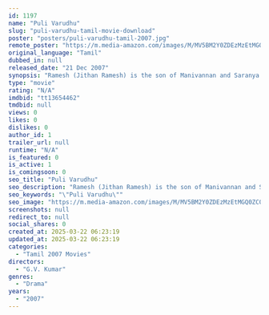 ```yaml
---
id: 1197
name: "Puli Varudhu"
slug: "puli-varudhu-tamil-movie-download"
poster: "posters/puli-varudhu-tamil-2007.jpg"
remote_poster: "https://m.media-amazon.com/images/M/MV5BM2Y0ZDEzMzEtMGQ0ZC00ODljLTkwYzYtMThlZTE2ZWU1OTJjXkEyXkFqcGdeQXVyMTA4NDIzMTY1._V1_SX300.jpg"
original_language: "Tamil"
dubbed_in: null
released_date: "21 Dec 2007"
synopsis: "Ramesh (Jithan Ramesh) is the son of Manivannan and Saranya. Karuppa (Karunas) and other friends stay in Ramesh's house as paying guests. Ramesh's parents treat them as their own. Ramesh's parents want their son to fall in love and g"
type: "movie"
rating: "N/A"
imdbid: "tt13654462"
tmdbid: null
views: 0
likes: 0
dislikes: 0
author_id: 1
trailer_url: null
runtime: "N/A"
is_featured: 0
is_active: 1
is_comingsoon: 0
seo_title: "Puli Varudhu"
seo_description: "Ramesh (Jithan Ramesh) is the son of Manivannan and Saranya. Karuppa (Karunas) and other friends stay in Ramesh's house as paying guests. Ramesh's parents treat them as their own. Ramesh's parents want their son to fall in love and g"
seo_keywords: "\"Puli Varudhu\""
seo_image: "https://m.media-amazon.com/images/M/MV5BM2Y0ZDEzMzEtMGQ0ZC00ODljLTkwYzYtMThlZTE2ZWU1OTJjXkEyXkFqcGdeQXVyMTA4NDIzMTY1._V1_SX300.jpg"
screenshots: null
redirect_to: null
social_shares: 0
created_at: 2025-03-22 06:23:19
updated_at: 2025-03-22 06:23:19
categories:
  - "Tamil 2007 Movies"
directors:
  - "G.V. Kumar"
genres:
  - "Drama"
years:
  - "2007"
---
```

